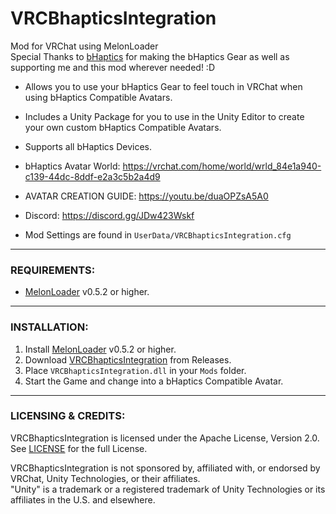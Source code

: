 # VRCBhapticsIntegration
Mod for VRChat using MelonLoader  
Special Thanks to [bHaptics](https://www.bhaptics.com) for making the bHaptics Gear as well as supporting me and this mod wherever needed! :D

- Allows you to use your bHaptics Gear to feel touch in VRChat when using bHaptics Compatible Avatars.
- Includes a Unity Package for you to use in the Unity Editor to create your own custom bHaptics Compatible Avatars.
- Supports all bHaptics Devices.

- bHaptics Avatar World: https://vrchat.com/home/world/wrld_84e1a940-c139-44dc-8ddf-e2a3c5b2a4d9

- AVATAR CREATION GUIDE: https://youtu.be/duaOPZsA5A0

- Discord: https://discord.gg/JDw423Wskf

- Mod Settings are found in ``UserData/VRCBhapticsIntegration.cfg``

---

### REQUIREMENTS:

- [MelonLoader](https://github.com/LavaGang/MelonLoader/releases) v0.5.2 or higher.

---

### INSTALLATION:

1) Install [MelonLoader](https://github.com/LavaGang/MelonLoader/releases) v0.5.2 or higher.
2) Download [VRCBhapticsIntegration](https://github.com/HerpDerpinstine/VRCBhapticsIntegration/releases) from Releases.
3) Place ``VRCBhapticsIntegration.dll`` in your ``Mods`` folder.
4) Start the Game and change into a bHaptics Compatible Avatar.

---

### LICENSING & CREDITS:

VRCBhapticsIntegration is licensed under the Apache License, Version 2.0. See [LICENSE](https://github.com/HerpDerpinstine/VRCBhapticsIntegration/blob/master/LICENSE.md) for the full License.

VRCBhapticsIntegration is not sponsored by, affiliated with, or endorsed by VRChat, Unity Technologies, or their affiliates.  
"Unity" is a trademark or a registered trademark of Unity Technologies or its affiliates in the U.S. and elsewhere.

